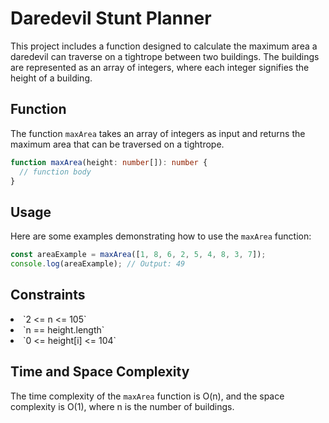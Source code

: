 # Daredevil Stunt Planner

This project includes a function designed to calculate the maximum area a daredevil can traverse on a tightrope between two buildings. The buildings are represented as an array of integers, where each integer signifies the height of a building.

## Function

The function `maxArea` takes an array of integers as input and returns the maximum area that can be traversed on a tightrope.

```typescript
function maxArea(height: number[]): number {
  // function body
}
```

## Usage

Here are some examples demonstrating how to use the `maxArea` function:

```typescript
const areaExample = maxArea([1, 8, 6, 2, 5, 4, 8, 3, 7]);
console.log(areaExample); // Output: 49
```

## Constraints

<li>`2 <= n <= 105`</li>
<li>`n == height.length`</li>
<li>`0 <= height[i] <= 104`</li>

## Time and Space Complexity

The time complexity of the `maxArea` function is O(n), and the space complexity is O(1), where n is the number of buildings.
